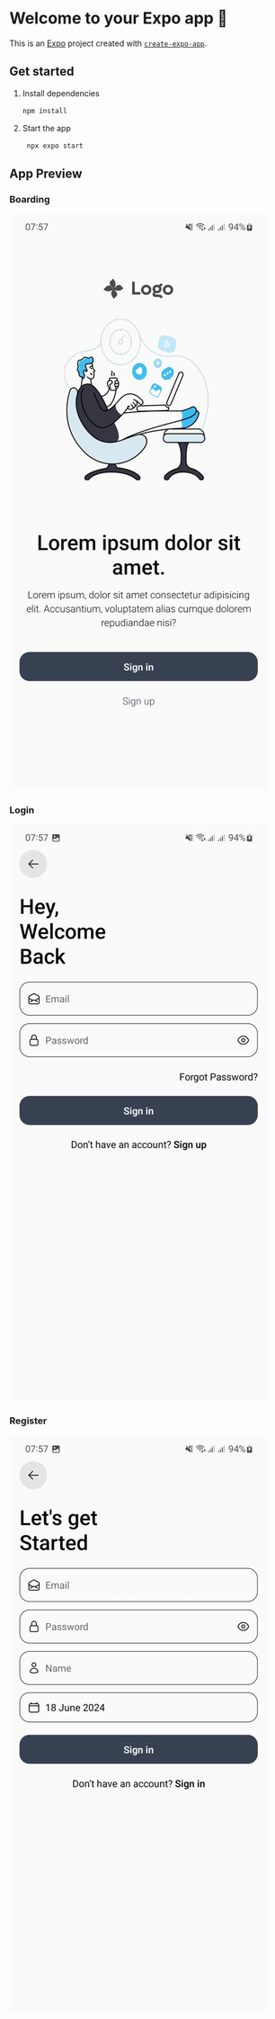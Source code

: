 # Welcome to your Expo app 👋

This is an [Expo](https://expo.dev) project created with [`create-expo-app`](https://www.npmjs.com/package/create-expo-app).

## Get started

1. Install dependencies

   ```bash
   npm install
   ```

2. Start the app

   ```bash
    npx expo start
   ```

## App Preview

### Boarding

![image info](assets\images\index.jpeg)

### Login

![image info](assets\images\login.jpeg)

### Register

![image info](assets\images\register.jpeg)
